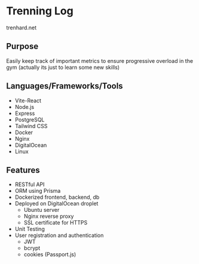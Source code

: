 # Trenning Log

trenhard.net

## Purpose
Easily keep track of important metrics to ensure progressive overload in the gym (actually its just to learn some new skills)

## Languages/Frameworks/Tools
* Vite-React
* Node.js
* Express
* PostgreSQL
* Tailwind CSS
* Docker
* Nginx
* DigitalOcean
* Linux


## Features
* RESTful API
* ORM using Prisma
* Dockerized frontend, backend, db
* Deployed on DigitalOcean droplet
  * Ubuntu server
  * Nginx reverse proxy
  * SSL certificate for HTTPS
* Unit Testing
* User registration and authentication
  * JWT
  * bcrypt
  * cookies (Passport.js)
